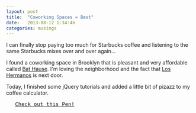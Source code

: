 ```yaml
---
layout: post
title:  "Coworking Spaces = Best"
date:   2013-08-12 1:34:46
categories: musings
---
```


I can finally stop paying too much for Starbucks coffee and listening to the same Starbucks mixes over and over again...

I found a coworking space in Brooklyn that is pleasant and very affordable called [Bat Hause](http://batha.us/). I'm loving the neighborhood and the fact that [Los Hermanos](http://www.nytimes.com/2006/10/11/dining/reviews/11unde.html?loadDynamically=false&commentsPosition=right&_r=0) is next door.

Today, I finished some jQuery tutorials and added a little bit of pizazz to my coffee calculator.


<pre class="codepen" data-height="420" data-type="result" data-href="aAqxw" data-user="andyroo2000" data-safe="true"> <code> </code> <a href="http://codepen.io/andyroo2000/pen/aAqxw">Check out this Pen!</a> </pre>
<script src="http://codepen.io/assets/embed/ei.js"> </script>

